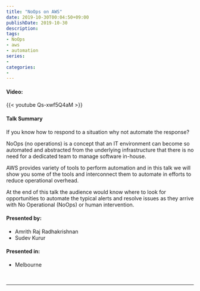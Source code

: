 ```yaml
---
title: "NoOps on AWS"
date: 2019-10-30T00:04:50+09:00
publishDate: 2019-10-30
description:
tags:
- NoOps
- aws
- automation
series:
-
categories:
-
---
```



####  Video:

{{< youtube Qs-xwf5Q4aM >}}

#### Talk Summary

If you know how to respond to a situation why not automate the response?

NoOps (no operations) is a concept that an IT environment can become so automated and abstracted from the underlying infrastructure that there is no need for a dedicated team to manage software in-house.

AWS provides variety of tools to perform automation and in this talk we will show you some of the tools and interconnect them to automate in efforts to reduce operational overhead.

At the end of this talk the audience would know where to look for opportunities to automate the typical alerts and resolve issues as they arrive with No Operational (NoOps) or human intervention.

#### Presented by:
* Amrith Raj Radhakrishnan
* Sudev Kurur

#### Presented in:
* Melbourne



<br>

---